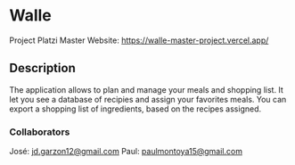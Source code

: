 # Walle

Project Platzi Master
Website: https://walle-master-project.vercel.app/

## Description

The application allows to plan and manage your meals and shopping list. It let you see a database of recipies and assign your favorites meals. You can export a shopping list of ingredients, based on the recipes assigned.

### Collaborators

José: jd.garzon12@gmail.com
Paul: paulmontoya15@gmail.com
